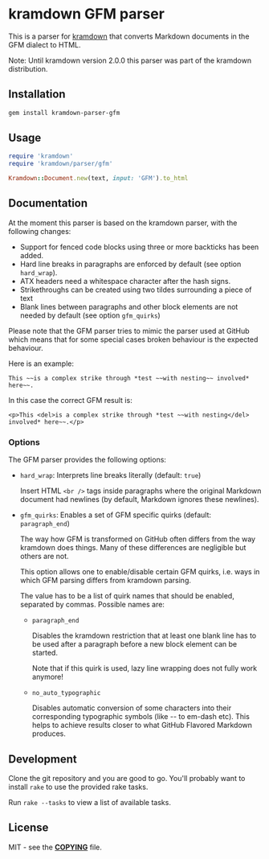 # kramdown GFM parser

This is a parser for [kramdown](https://kramdown.gettalong.org) that converts Markdown documents
in the GFM dialect to HTML.

Note: Until kramdown version 2.0.0 this parser was part of the kramdown distribution.


## Installation

```bash
gem install kramdown-parser-gfm
```


## Usage

```ruby
require 'kramdown'
require 'kramdown/parser/gfm'

Kramdown::Document.new(text, input: 'GFM').to_html
```


## Documentation

At the moment this parser is based on the kramdown parser, with the following changes:

* Support for fenced code blocks using three or more backticks has been added.
* Hard line breaks in paragraphs are enforced by default (see option `hard_wrap`).
* ATX headers need a whitespace character after the hash signs.
* Strikethroughs can be created using two tildes surrounding a piece of text
* Blank lines between paragraphs and other block elements are not needed by default (see option
  `gfm_quirks`)

Please note that the GFM parser tries to mimic the parser used at GitHub which means that for some
special cases broken behaviour is the expected behaviour.

Here is an example:

    This ~~is a complex strike through *test ~~with nesting~~ involved* here~~.

In this case the correct GFM result is:

    <p>This <del>is a complex strike through *test ~~with nesting</del> involved* here~~.</p>


### Options

The GFM parser provides the following options:

* `hard_wrap`: Interprets line breaks literally (default: `true`)

  Insert HTML `<br />` tags inside paragraphs where the original Markdown document had newlines (by
  default, Markdown ignores these newlines).

* `gfm_quirks`: Enables a set of GFM specific quirks (default: `paragraph_end`)

  The way how GFM is transformed on GitHub often differs from the way kramdown does things. Many of
  these differences are negligible but others are not.

  This option allows one to enable/disable certain GFM quirks, i.e. ways in which GFM parsing
  differs from kramdown parsing.

  The value has to be a list of quirk names that should be enabled, separated by commas. Possible
  names are:

  * `paragraph_end`

    Disables the kramdown restriction that at least one blank line has to be used after a paragraph
    before a new block element can be started.

    Note that if this quirk is used, lazy line wrapping does not fully work anymore!

  * `no_auto_typographic`

    Disables automatic conversion of some characters into their corresponding typographic symbols
    (like -- to em-dash etc). This helps to achieve results closer to what GitHub Flavored Markdown
    produces.


## Development

Clone the git repository and you are good to go. You'll probably want to install `rake` to use the
provided rake tasks.

Run `rake --tasks` to view a list of available tasks.


## License

MIT - see the [**COPYING**](COPYING) file.
